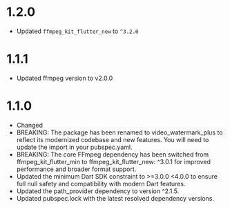 # 1.2.0
- Updated `ffmpeg_kit_flutter_new` to `^3.2.0`

# 1.1.1
- Updated ffmpeg version to v2.0.0

# 1.1.0
- Changed
- BREAKING: The package has been renamed to video_watermark_plus to reflect its modernized codebase and new features. You will need to update the import in your pubspec.yaml.
- BREAKING: The core FFmpeg dependency has been switched from ffmpeg_kit_flutter_min to ffmpeg_kit_flutter_new: ^3.0.1 for improved performance and broader format support.
- Updated the minimum Dart SDK constraint to >=3.0.0 <4.0.0 to ensure full null safety and compatibility with modern Dart features.
- Updated the path_provider dependency to version ^2.1.5.
- Updated pubspec.lock with the latest resolved dependency versions.
